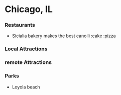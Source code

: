 # Chicago, IL

### Restaurants

- Sicialia bakery makes the best canolli :cake :pizza

### Local Attractions

### remote Attractions

### Parks

- Loyola beach
